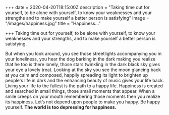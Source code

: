 +++
date = 2020-04-20T18:15:00Z
description = "Taking time out for yourself, to be alone with yourself, to know your weaknesses and your strengths and to make yourself a better person is satisfying"
image = "/images/happiness.jpg"
title = "Happiness..."

+++
Taking time out for yourself, to be alone with yourself, to know your weaknesses and your strengths, and to make yourself a better person is satisfying.

But when you look around, you see those streetlights accompanying you in your loneliness, you hear the dog barking in the dark making you realize that he too is there lonely, those stars twinkling in the dark black sky gives your eye a lovely treat. Looking at the sky you see the moon glancing back at you calm and composed, happily spreading its light to brighten up people's life in dark and the enhancing beauty of music gives your life back. Living your life to the fullest is the path to a happy life. Happiness is created and searched in small things, those small moments that appear. When a smile creeps on your mouth remembering those moments then you realize its happiness. Let’s not depend upon people to make you happy. Be happy yourself. **The world is too depressing for happiness.**